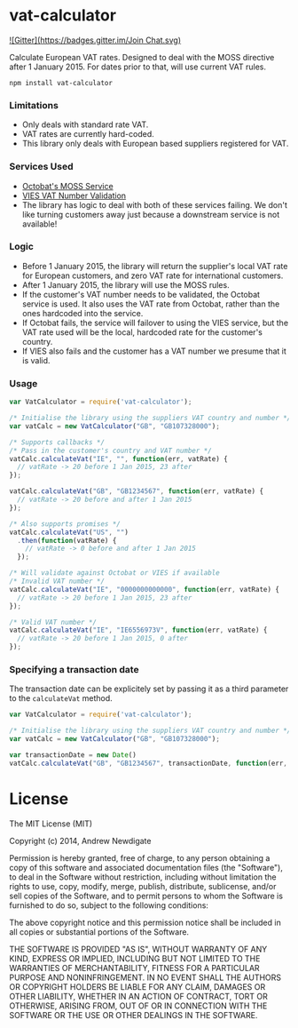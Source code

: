 # vat-calculator

[![Gitter](https://badges.gitter.im/Join Chat.svg)](https://gitter.im/gitterHQ/vat-calculator?utm_source=badge&utm_medium=badge&utm_campaign=pr-badge&utm_content=badge)

Calculate European VAT rates. Designed to deal with the MOSS directive after 1 January 2015. For dates prior to that, will use current VAT rules.

```shell
npm install vat-calculator
```

### Limitations

* Only deals with standard rate VAT.
* VAT rates are currently hard-coded.
* This library only deals with European based suppliers registered for VAT.

### Services Used

* [Octobat's MOSS Service](https://www.octobat.com/2015-eu-vat-invoices)
* [VIES VAT Number Validation](http://ec.europa.eu/taxation_customs/vies/)
* The library has logic to deal with both of these services failing. We don't like turning customers away just because a downstream service is not available!

### Logic

* Before 1 January 2015, the library will return the supplier's local VAT rate for European customers, and zero VAT rate for international customers.
* After 1 January 2015, the library will use the MOSS rules.
* If the customer's VAT number needs to be validated, the Octobat service is used. It also uses the VAT rate from Octobat, rather than the ones hardcoded into the service.
* If Octobat fails, the service will failover to using the VIES service, but the VAT rate used will be the local, hardcoded rate for the customer's country.
* If VIES also fails and the customer has a VAT number we presume that it is valid. 


### Usage

```javascript
var VatCalculator = require('vat-calculator');

/* Initialise the library using the suppliers VAT country and number */
var vatCalc = new VatCalculator("GB", "GB107328000");

/* Supports callbacks */
/* Pass in the customer's country and VAT number */
vatCalc.calculateVat("IE", "", function(err, vatRate) {
  // vatRate -> 20 before 1 Jan 2015, 23 after
});

vatCalc.calculateVat("GB", "GB1234567", function(err, vatRate) {
  // vatRate -> 20 before and after 1 Jan 2015
});

/* Also supports promises */
vatCalc.calculateVat("US", "")
  .then(function(vatRate) {
    // vatRate -> 0 before and after 1 Jan 2015
  });

/* Will validate against Octobat or VIES if available
/* Invalid VAT number */
vatCalc.calculateVat("IE", "0000000000000", function(err, vatRate) {
  // vatRate -> 20 before 1 Jan 2015, 23 after
});

/* Valid VAT number */
vatCalc.calculateVat("IE", "IE6556973V", function(err, vatRate) {
  // vatRate -> 20 before 1 Jan 2015, 0 after
});
```

### Specifying a transaction date

The transaction date can be explicitely set by passing it as a third parameter to the `calculateVat` method.


```javascript
var VatCalculator = require('vat-calculator');

/* Initialise the library using the suppliers VAT country and number */
var vatCalc = new VatCalculator("GB", "GB107328000");

var transactionDate = new Date()
vatCalc.calculateVat("GB", "GB1234567", transactionDate, function(err, vatRate) { });

```

# License
The MIT License (MIT)

Copyright (c) 2014, Andrew Newdigate

Permission is hereby granted, free of charge, to any person obtaining a copy
of this software and associated documentation files (the "Software"), to deal
in the Software without restriction, including without limitation the rights
to use, copy, modify, merge, publish, distribute, sublicense, and/or sell
copies of the Software, and to permit persons to whom the Software is
furnished to do so, subject to the following conditions:

The above copyright notice and this permission notice shall be included in
all copies or substantial portions of the Software.

THE SOFTWARE IS PROVIDED "AS IS", WITHOUT WARRANTY OF ANY KIND, EXPRESS OR
IMPLIED, INCLUDING BUT NOT LIMITED TO THE WARRANTIES OF MERCHANTABILITY,
FITNESS FOR A PARTICULAR PURPOSE AND NONINFRINGEMENT. IN NO EVENT SHALL THE
AUTHORS OR COPYRIGHT HOLDERS BE LIABLE FOR ANY CLAIM, DAMAGES OR OTHER
LIABILITY, WHETHER IN AN ACTION OF CONTRACT, TORT OR OTHERWISE, ARISING FROM,
OUT OF OR IN CONNECTION WITH THE SOFTWARE OR THE USE OR OTHER DEALINGS IN
THE SOFTWARE.
